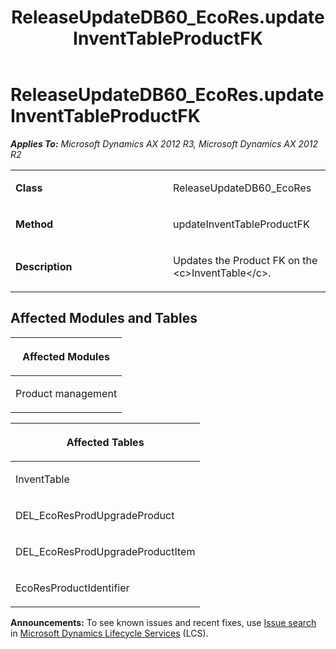 ﻿---
title: ReleaseUpdateDB60_EcoRes.updateInventTableProductFK
TOCTitle: ReleaseUpdateDB60_EcoRes.updateInventTableProductFK
ms:assetid: 59240d83-2906-3447-420f-1b6412a39191
ms:mtpsurl: https://msdn.microsoft.com/en-us/library/JJ736253(v=AX.60)
ms:contentKeyID: 49708428
ms.date: 05/18/2015
mtps_version: v=AX.60
---

# ReleaseUpdateDB60\_EcoRes.updateInventTableProductFK 


_**Applies To:** Microsoft Dynamics AX 2012 R3, Microsoft Dynamics AX 2012 R2_

<table>
<colgroup>
<col style="width: 50%" />
<col style="width: 50%" />
</colgroup>
<tbody>
<tr class="odd">
<td><p><strong>Class</strong></p></td>
<td><p>ReleaseUpdateDB60_EcoRes</p></td>
</tr>
<tr class="even">
<td><p><strong>Method</strong></p></td>
<td><p>updateInventTableProductFK</p></td>
</tr>
<tr class="odd">
<td><p><strong>Description</strong></p></td>
<td><p>Updates the Product FK on the &lt;c&gt;InventTable&lt;/c&gt;.</p></td>
</tr>
</tbody>
</table>


## Affected Modules and Tables

<table>
<colgroup>
<col style="width: 100%" />
</colgroup>
<thead>
<tr class="header">
<th><p>Affected Modules</p></th>
</tr>
</thead>
<tbody>
<tr class="odd">
<td><p>Product management</p></td>
</tr>
</tbody>
</table>


<table>
<colgroup>
<col style="width: 100%" />
</colgroup>
<thead>
<tr class="header">
<th><p>Affected Tables</p></th>
</tr>
</thead>
<tbody>
<tr class="odd">
<td><p>InventTable</p></td>
</tr>
<tr class="even">
<td><p>DEL_EcoResProdUpgradeProduct</p></td>
</tr>
<tr class="odd">
<td><p>DEL_EcoResProdUpgradeProductItem</p></td>
</tr>
<tr class="even">
<td><p>EcoResProductIdentifier</p></td>
</tr>
</tbody>
</table>

  
**Announcements:** To see known issues and recent fixes, use [Issue search](http://go.microsoft.com/fwlink/?linkid=389258) in [Microsoft Dynamics Lifecycle Services](http://go.microsoft.com/fwlink/?linkid=306505) (LCS).

